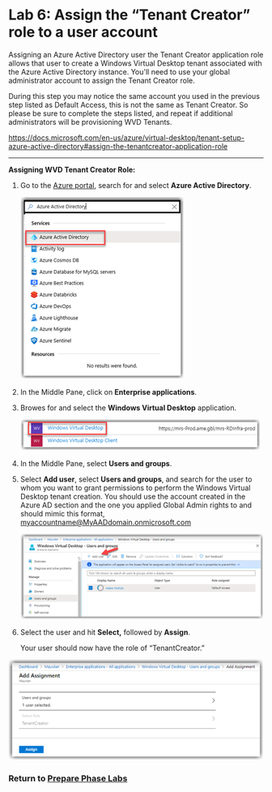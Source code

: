 # Lab 6: Assign the “Tenant Creator” role to a user account 

Assigning an Azure Active Directory user the Tenant Creator application role allows that user to create a Windows Virtual Desktop tenant associated with the Azure Active Directory instance. You'll need to use your global administrator account to assign the Tenant Creator role. 

During this step you may notice the same account you used in the previous step listed as Default Access, this is not the same as Tenant Creator. So please be sure to complete the steps listed, and repeat if additional administrators will be provisioning WVD Tenants.

https://docs.microsoft.com/en-us/azure/virtual-desktop/tenant-setup-azure-active-directory#assign-the-tenantcreator-application-role

---
**Assigning WVD Tenant Creator Role:**

1. Go to the [Azure portal](https://portal.azure.com), search for and select **Azure Active Directory**.

   ![image.png](../attachments/image-b6077052-fb44-4a80-bcb7-ea2f38358cb8.png)



2.  In the Middle Pane, click on **Enterprise applications**.

3.  Browes for and select the **Windows Virtual Desktop** application. 

    ![(Not the Windows Virtual Desktop Client Application)](../attachments/image-0d1676c7-42a1-4311-834f-93e94f496572.png)



4.  In the Middle Pane, select **Users and groups**.



5.  Select **Add user**, select **Users and groups**, and search for the user to
    whom you want to grant permissions to perform the Windows Virtual Desktop
    tenant creation. You should use the account created in the Azure AD section
    and the one you applied Global Admin rights to and should mimic this format,
    myaccountname@MyAADdomain.onmicrosoft.com

    ![image.png](../attachments/image-2767bc82-4da0-4e0a-b827-38785ccbb761.png)

6.  Select the user and hit **Select,** followed by **Assign**.

     Your user should now have the role of “TenantCreator.”

   ![image.png](../attachments/image-cf987e03-1951-4008-aac0-ab46a36392fa.png)

### Return to [Prepare Phase Labs](prepare.md)

